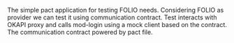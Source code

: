 The simple pact application for testing FOLIO needs.
Considering FOLIO as provider we can test it using communication contract.
Test interacts with OKAPI proxy and calls mod-login using a mock client based on the contract.
The communication contract powered by pact file.